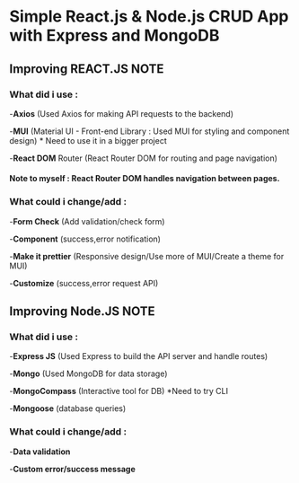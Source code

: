 # Simple React.js & Node.js CRUD App with Express and MongoDB



## Improving REACT.JS NOTE 

### What did i use : 

-**Axios** (Used Axios for making API requests to the backend)
                 
-**MUI** (Material UI - Front-end Library : Used MUI for styling and component design) * Need to use it in a bigger project

-**React DOM** Router (React Router DOM for routing and page navigation)

#### Note to myself : React Router DOM handles navigation between pages.

### What could i change/add :

-**Form Check** (Add validation/check form)

-**Component** (success,error notification)

-**Make it prettier** (Responsive design/Use more of MUI/Create a theme for MUI)

-**Customize** (success,error request API)



## Improving Node.JS NOTE

### What did i use :

-**Express JS** (Used Express to build the API server and handle routes)

-**Mongo** (Used MongoDB for data storage)

-**MongoCompass** (Interactive tool for DB) *Need to try CLI

-**Mongoose** (database queries)
                 
### What could i change/add :

-**Data validation**

-**Custom error/success message**
                 
